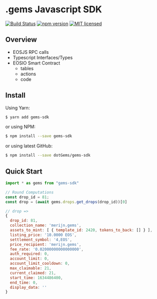# .gems Javascript SDK

[![Build Status](https://github.com/dotGems/gems-sdk/actions/workflows/test.yml/badge.svg)](https://github.com/dotGems/gems-sdk/actions/workflows/test.yml)
[![npm version](https://badge.fury.io/js/gems-sdk.svg)](https://badge.fury.io/js/gems-sdk)
[![MIT licensed](https://img.shields.io/badge/license-GNU-blue.svg)](https://raw.githubusercontent.com/dotGems/gems-sdk/master/LICENSE)

## Overview

- EOSJS RPC calls
- Typescript Interfaces/Types
- EOSIO Smart Contract
  - tables
  - actions
  - code


## Install

Using Yarn:

```bash
$ yarn add gems-sdk
```

or using NPM:

```bash
$ npm install --save gems-sdk
```

or using latest GitHub:

```bash
$ npm install --save dotGems/gems-sdk
```

## Quick Start

```js
import * as gems from "gems-sdk"

// Round Computations
const drop_id = 81;
const drop = (await gems.drops.get_drops(drop_id))[0]

// drop =>
{
  drop_id: 81,
  collection_name: 'merijn.gems',
  assets_to_mint: [ { template_id: 2420, tokens_to_back: [] } ],
  listing_price: '10.0000 EOS',
  settlement_symbol: '4,EOS',
  price_recipient: 'merijn.gems',
  fee_rate: '0.02000000000000000',
  auth_required: 0,
  account_limit: 0,
  account_limit_cooldown: 0,
  max_claimable: 21,
  current_claimed: 21,
  start_time: 1634486400,
  end_time: 0,
  display_data: ''
}
```